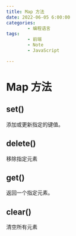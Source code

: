```yaml
---
title: Map 方法
date: 2022-06-05 6:00:00
categories:
        - 编程语言
tags:
        - 前端
        - Note
        - JavaScript

---
```


# Map 方法

## set()

添加或更新指定的键值。

## delete()

移除指定元素

## get()

返回一个指定元素。

## clear()

清空所有元素
